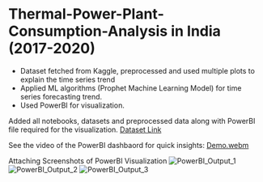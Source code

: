 # Thermal-Power-Plant-Consumption-Analysis in India (2017-2020)

* Dataset fetched from Kaggle, preprocessed and used multiple plots to explain the time series trend
* Applied ML algorithms (Prophet Machine Learning Model) for time series forecasting trend.
* Used PowerBI for visualization.

Added all notebooks, datasets and preprocessed data along with PowerBI file required for the visualization.
[Dataset Link](https://www.kaggle.com/datasets/navinmundhra/daily-power-generation-in-india-20172020)

See the video of the PowerBI dashbaord for quick insights:
[Demo.webm](https://github.com/sumit10300203/Thermal-Power-Plant-Consumption-Analysis/assets/66067910/009edf5f-925e-43f6-817b-a192bdd5a5fa)

Attaching Screenshots of PowerBI Visualization
![PowerBI_Output_1](https://github.com/sumit10300203/Thermal-Power-Plant-Consumption-Analysis/assets/66067910/4d4bf15a-8eef-4da3-8975-af3da9d22b1c)
![PowerBI_Output_2](https://github.com/sumit10300203/Thermal-Power-Plant-Consumption-Analysis/assets/66067910/33fab84b-6f36-4b6c-9e88-267684b21966)
![PowerBI_Output_3](https://github.com/sumit10300203/Thermal-Power-Plant-Consumption-Analysis/assets/66067910/4d1b6754-6bfe-4555-b46d-f19fd3014ce0)
